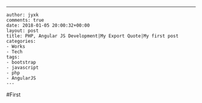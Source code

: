 ---
    author: jyxk
    comments: true
    date: 2018-01-05 20:00:32+00:00
    layout: post
    title: PHP, Angular JS Development|My Export Quote|My first post
    categories:
    - Works
    - Tech
    tags:
    - bootstrap
    - javascript
    - php
    - AngularJS
    ---

#First
